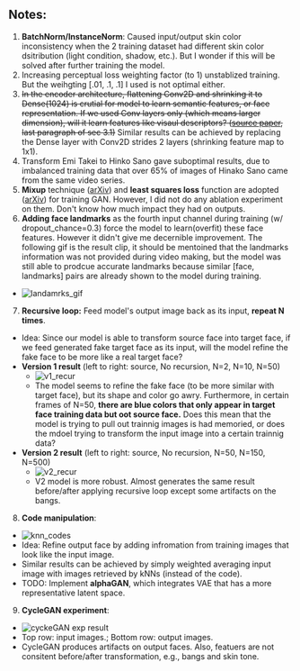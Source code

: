 ## Notes:
1. **BatchNorm/InstanceNorm**: Caused input/output skin color inconsistency when the 2 training dataset had different skin color dsitribution (light condition, shadow, etc.). But I wonder if this will be solved after further training the model.
2. Increasing perceptual loss weighting factor (to 1) unstablized training. But the weihgting [.01, .1, .1] I used is not optimal either.
3. ~~In the encoder architecture, flattening Conv2D and shrinking it to Dense(1024) is crutial for model to learn semantic features, or face representation. If we used Conv layers only (which means larger dimension), will it learn features like visaul descriptors? ([source paper](https://arxiv.org/abs/1706.02932v2), last paragraph of sec 3.1)~~ Similar results can be achieved by replacing the Dense layer with Conv2D strides 2 layers (shrinking feature map to 1x1).
4. Transform Emi Takei to Hinko Sano gave suboptimal results, due to imbalanced training data that over 65% of images of Hinako Sano came from the same video series.
5. **Mixup** technique ([arXiv](https://arxiv.org/abs/1710.09412)) and **least squares loss** function are adopted ([arXiv](https://arxiv.org/abs/1712.06391)) for training GAN. However, I did not do any ablation experiment on them. Don't know how much impact they had on outputs.
6. **Adding face landmarks** as the fourth input channel during training (w/ dropout_chance=0.3) force the model to learn(overfit) these face features. However it didn't give me decernible improvement. The following gif is the result clip, it should be mentoined that the landmarks information was not provided during video making, but the model was still able to prodcue accurate landmarks because similar [face, landmarks] pairs are already shown to the model during training.

  - ![landamrks_gif](https://www.dropbox.com/s/ek8y5fued7irq1j/sh_test_clipped4_lms_comb.gif?raw=1)

7. **Recursive loop:** Feed model's output image back as its input, **repeat N times**.
  - Idea: Since our model is able to transform source face into target face, if we feed generated fake target face as its input, will the model refine the fake face to be more like a real target face?
  - **Version 1 result** (left to right: source, No recursion, N=2, N=10, N=50)
    - ![v1_recur](https://www.dropbox.com/s/hha2w2n4dh49a1k/v1_comb.gif?raw=1)
    - The model seems to refine the fake face (to be more similar with target face), but its shape and color go awry. Furthermore, in certain frames of N=50, **there are blue colors that only appear in target face training data but oot source face.** Does this mean that the model is trying to pull out trainnig images is had memoried, or does the mdoel trying to transform the input image into a certain trainnig data?
  - **Version 2 result** (left to right: source, No recursion, N=50, N=150, N=500)
    - ![v2_recur](https://www.dropbox.com/s/zfl8zjlfv2srysx/v2_comb.gif?raw=1)
    - V2 model is more robust. Almost generates the same result before/after applying recursive loop except some artifacts on the bangs.
8. **Code manipulation**: 
  - ![knn_codes](https://www.dropbox.com/s/a3o1cvqts83h4fl/knn_code_fit.jpg?raw=1)
  - Idea: Refine output face by adding infromation from training images that look like the input image.
  - Similar results can be achieved by simply weighted averaging input image with images retrieved by kNNs (instead of the code).
  - TODO: Implement **alphaGAN**, which integrates VAE that has a more representative latent space.
9. **CycleGAN experiment**:
  - ![cyckeGAN exp result](https://www.dropbox.com/s/rj7gi5yft6yw7ng/cycleGAN_exp.JPG?raw=1)
  - Top row: input images.; Bottom row: output images.
  - CycleGAN produces artifacts on output faces. Also, featuers are not consitent before/after transformation, e.g., bangs and skin tone.
